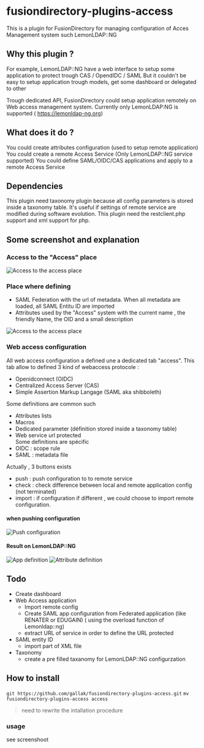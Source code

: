# fusiondirectory-plugins-access

This is a plugin for FusionDirectory for managing configuration of Acces Management system such LemonLDAP::NG

## Why this plugin ?

For example, LemonLDAP::NG have a web interface to setup some application to protect trough CAS / OpendIDC / SAML
But it couldn't be easy to setup application trough models, get some dashboard or delegated to other

Trough dedicated API, FusionDirectory could setup application remotely on Web access management system.
Currently only LemonLDAP:NG is supported ( https://lemonldap-ng.org)

## What does it do ?

You could create attributes configuration (used to setup remote application)
You could create a remote Access Service (Only LemonLDAP::NG service supported)
You could define SAML/OIDC/CAS applications and apply to a remote Access Service

## Dependencies
This plugin need taxonomy plugin because all config parameters is stored inside a taxonomy table. It's useful if settings of remote service are modified during software evolution.
This plugin need the restclient.php support and xml support for php.

## Some screenshot and explanation

### Access to the "Access" place
 
![Access to the access place](./docs/contrib/access.png)
### Place where defining
  - SAML Federation  with the url of metadata. When all metadata are loaded, all SAML Entitu ID are imported
  - Attributes used by the "Access" system with the current name , the friendly Name, the OID and a small description

![Access to the access place](./docs/contrib/fed-attr-entity.png)

### Web access configuration

All web access configuration a defined une a dedicated tab "access".
This tab allow to defined 3 kind of webaccess protocole : 
  - Openidconnect (OIDC)
  - Centralized Access Server (CAS)
  - Simple Assertion Markup Langage (SAML aka shibboleth)
  
Some definitions are common such
  - Attributes lists
  - Macros 
  - Dedicated parameter (définition stored inside a taxonomy table)
  - Web service url protected  
 Some definitions are spécific
  - OIDC : scope rule
  - SAML : metadata file
  
Actually , 3 buttons exists
  - push : push configuration to to remote service
  - check : check difference between local and remote application config (not terminated)
  - import : if configuration if different , we could choose to import remote configuration.
 
 #### when pushing configuration
 
![Push configuration](./docs/contrib/push-oidc.png)
 
 #### Result on LemonLDAP::NG
 
![App definition](./docs/contrib/llng-oidc-conf.png)
![Attribute definition](./docs/contrib/llng-oidc-app.png)


## Todo
  - Create dashboard
  - Web Access application
    - Import remote config
    - Create SAML app configuration from Federated application (like RENATER or EDUGAIN) ( using the overload function of Lemonldap::ng)
    - extract URL of service in order to define the URL protected
  - SAML entity ID
    - import part of XML file
  - Taxonomy
    - create a pre filled taxanomy for LemonLDAP::NG configurzation
  

## How to install

`git https://github.com/gallak/fusiondirectory-plugins-access.git`
`mv fusiondirectory-plugins-access access`

> need to rewrite the intallation procedure

### usage

see screenshoot




